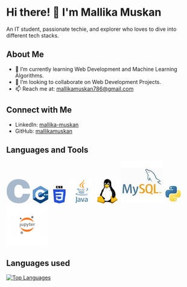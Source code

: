 # Hi there! 👋 I'm Mallika Muskan

An IT student, passionate techie, and explorer who loves to dive into different tech stacks.

## About Me

- 🌱 I’m currently learning Web Development and Machine Learning Algorithms.
- 👯 I’m looking to collaborate on Web Development Projects.
- 📫 Reach me at: mallikamuskan786@gmail.com

## Connect with Me

- LinkedIn: [mallika-muskan](https://www.linkedin.com/in/mallika-muskan)
- GitHub: [mallikamuskan](https://github.com/Mallika786)

## Languages and Tools
![C](images/C.png) ![C++](images/C++.jpeg) ![CSS3](images/CSS.jpeg) ![Java](images/Java.png) ![Linux](images/linux.png) ![MySQL](images/mysql.jpeg) ![Python](images/Python.jpeg) ![Jupyter_notebook](images/jp.png)

## Languages used
[![Top Languages](https://img.shields.io/badge/Top%20Languages-Python%2030%25%20%7C%20HTML%2025%25%20%7C%20Java%2020%25%20%7C%20CSS%2015%25%20%7C%20JavaScript%2010%25-blueviolet?style=for-the-badge)](your-github-profile-url)

